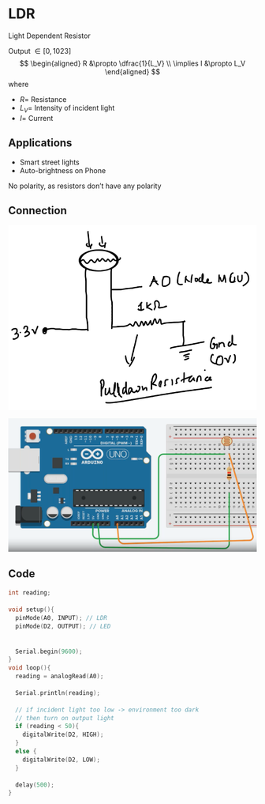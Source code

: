 # LDR

Light Dependent Resistor

Output $\in [0, 1023]$
$$
\begin{aligned}
R &\propto \dfrac{1}{L_V} \\
\implies I &\propto L_V
\end{aligned}
$$
where

- $R =$ Resistance
- $L_V =$ Intensity of incident light
- $I =$ Current

## Applications

- Smart street lights
- Auto-brightness on Phone

No polarity, as resistors don’t have any polarity

## Connection

![ldr_wiring_diagram](./assets/ldr_wiring_diagram.png)

![ldr_wiring_diagram_arduino](./assets/ldr_wiring_diagram_arduino.png)

## Code

```cpp
int reading;

void setup(){
  pinMode(A0, INPUT); // LDR
  pinMode(D2, OUTPUT); // LED
  
  
  Serial.begin(9600);
}
void loop(){
  reading = analogRead(A0);
  
  Serial.println(reading);
  
  // if incident light too low -> environment too dark
  // then turn on output light
  if (reading < 50){
    digitalWrite(D2, HIGH);
  }
  else {
    digitalWrite(D2, LOW);
  }
  
  delay(500);
}
```



